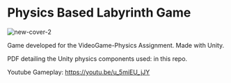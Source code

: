 # Physics Based Labyrinth Game

![new-cover-2](https://user-images.githubusercontent.com/32450751/189494444-ecb099fa-b74c-4f6a-a8b9-43f2ed6e0cb6.png)

Game developed for the VideoGame-Physics Assignment. Made with Unity.

PDF detailing the Unity physics components used: in this repo.

Youtube Gameplay: https://youtu.be/u_5miEU_jJY




